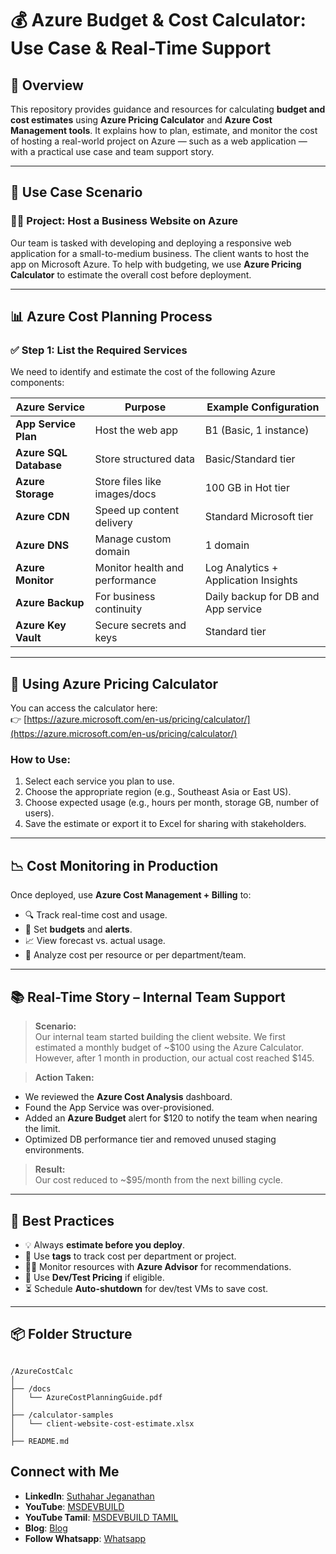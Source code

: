 # 💰 Azure Budget & Cost Calculator: Use Case & Real-Time Support

## 📘 Overview

This repository provides guidance and resources for calculating **budget and cost estimates** using **Azure Pricing Calculator** and **Azure Cost Management tools**. It explains how to plan, estimate, and monitor the cost of hosting a real-world project on Azure — such as a web application — with a practical use case and team support story.

---

## 🚀 Use Case Scenario

### 🧑‍💻 Project: Host a Business Website on Azure

Our team is tasked with developing and deploying a responsive web application for a small-to-medium business. The client wants to host the app on Microsoft Azure. To help with budgeting, we use **Azure Pricing Calculator** to estimate the overall cost before deployment.

---

## 📊 Azure Cost Planning Process

### ✅ Step 1: List the Required Services

We need to identify and estimate the cost of the following Azure components:

| Azure Service           | Purpose                          | Example Configuration                    |
|-------------------------|----------------------------------|------------------------------------------|
| **App Service Plan**    | Host the web app                 | B1 (Basic, 1 instance)                    |
| **Azure SQL Database**  | Store structured data            | Basic/Standard tier                       |
| **Azure Storage**       | Store files like images/docs     | 100 GB in Hot tier                        |
| **Azure CDN**           | Speed up content delivery        | Standard Microsoft tier                   |
| **Azure DNS**           | Manage custom domain             | 1 domain                                 |
| **Azure Monitor**       | Monitor health and performance   | Log Analytics + Application Insights     |
| **Azure Backup**        | For business continuity          | Daily backup for DB and App service      |
| **Azure Key Vault**     | Secure secrets and keys          | Standard tier                             |

---

## 🔢 Using Azure Pricing Calculator

You can access the calculator here:  
👉 [https://azure.microsoft.com/en-us/pricing/calculator/](https://azure.microsoft.com/en-us/pricing/calculator/)

### How to Use:
1. Select each service you plan to use.
2. Choose the appropriate region (e.g., Southeast Asia or East US).
3. Choose expected usage (e.g., hours per month, storage GB, number of users).
4. Save the estimate or export it to Excel for sharing with stakeholders.

---

## 📉 Cost Monitoring in Production

Once deployed, use **Azure Cost Management + Billing** to:
- 🔍 Track real-time cost and usage.
- 📆 Set **budgets** and **alerts**.
- 📈 View forecast vs. actual usage.
- 👥 Analyze cost per resource or per department/team.

---

## 📚 Real-Time Story – Internal Team Support

> **Scenario:**  
Our internal team started building the client website. We first estimated a monthly budget of ~$100 using the Azure Calculator. However, after 1 month in production, our actual cost reached $145.

> **Action Taken:**  
- We reviewed the **Azure Cost Analysis** dashboard.
- Found the App Service was over-provisioned.
- Added an **Azure Budget** alert for $120 to notify the team when nearing the limit.
- Optimized DB performance tier and removed unused staging environments.

> **Result:**  
Our cost reduced to ~$95/month from the next billing cycle.

---

## 🧩 Best Practices

- 💡 Always **estimate before you deploy**.
- 📍 Use **tags** to track cost per department or project.
- 🕵️‍♀️ Monitor resources with **Azure Advisor** for recommendations.
- 🧪 Use **Dev/Test Pricing** if eligible.
- ⏳ Schedule **Auto-shutdown** for dev/test VMs to save cost.

---

## 📦 Folder Structure

```

/AzureCostCalc
│
├── /docs
│   └── AzureCostPlanningGuide.pdf
│
├── /calculator-samples
│   └── client-website-cost-estimate.xlsx
│
├── README.md

```

 ## Connect with Me
- **LinkedIn**: [Suthahar Jeganathan](https://www.linkedin.com/in/jssuthahar/)
- **YouTube**: [MSDEVBUILD](https://www.youtube.com/@MSDEVBUILD)
- **YouTube Tamil**: [MSDEVBUILD TAMIL](https://www.youtube.com/@MSDEVBUILDTamil)
- **Blog**: [Blog](https://www.msdevbuild.com/)
- **Follow Whatsapp**: [Whatsapp](https://www.whatsapp.com/channel/0029Va5j2rHEFeXcTlUhQB0J)
